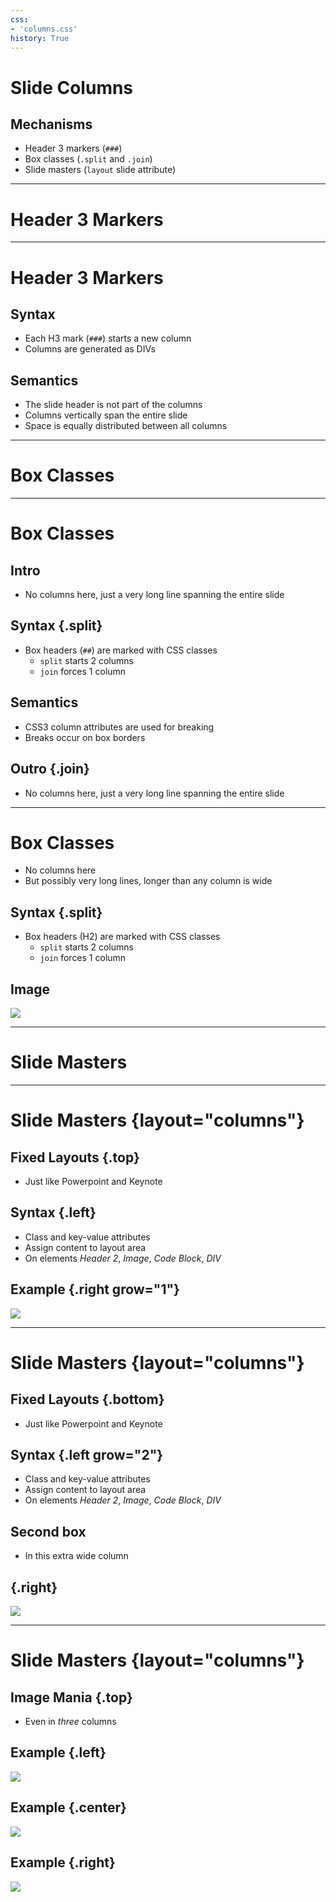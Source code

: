 ```yaml
---
css:
- 'columns.css'
history: True
---
```


# Slide Columns

## Mechanisms

-   Header 3 markers (`###`)
-   Box classes (`.split` and `.join`)
-   Slide masters (`layout` slide attribute)

------

# Header 3 Markers

------

# Header 3 Markers

## Syntax

-   Each H3 mark (`###`) starts a new column
-   Columns are generated as DIVs

### 

## Semantics

-   The slide header is not part of the columns
-   Columns vertically span the entire slide
-   Space is equally distributed between all columns

------

# Box Classes

------

# Box Classes

## Intro

-   No columns here, just a very long line spanning the entire slide

## Syntax {.split}

-   Box headers (`##`) are marked with CSS classes
    -   `split` starts 2 columns
    -   `join` forces 1 column

## Semantics

-   CSS3 column attributes are used for breaking
-   Breaks occur on box borders

## Outro {.join}

-   No columns here, just a very long line spanning the entire slide

------

# Box Classes

-   No columns here
-   But possibly very long lines, longer than any column is wide

## Syntax {.split}

-   Box headers (H2) are marked with CSS classes
    -   `split` starts 2 columns
    -   `join` forces 1 column

## Image

![](include/06-metal.png)

------

# Slide Masters

------

# Slide Masters {layout="columns"}

## Fixed Layouts {.top}

-   Just like Powerpoint and Keynote

## Syntax {.left}

-   Class and key-value attributes
-   Assign content to layout area
-   On elements *Header 2*, *Image*, *Code Block*, *DIV*

## Example {.right grow="1"}

![](include/06-metal.png)

------

# Slide Masters {layout="columns"}

## Fixed Layouts {.bottom}

-   Just like Powerpoint and Keynote

## Syntax {.left grow="2"}

-   Class and key-value attributes
-   Assign content to layout area
-   On elements *Header 2*, *Image*, *Code Block*, *DIV*

## Second box

- In this extra wide column

##  {.right}

![](include/06-metal.png)

------

# Slide Masters {layout="columns"}

## Image Mania {.top}

- Even in *three* columns

## Example {.left}

![](include/06-metal.png)

## Example {.center}

![](include/06-metal.png)

## Example {.right}

![](include/06-metal.png)

